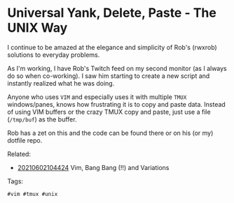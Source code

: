 # Universal Yank, Delete, Paste - The UNIX Way

I continue to be amazed at the elegance and simplicity of Rob's (rwxrob)
solutions to everyday problems.

As I'm working, I have Rob's Twitch feed on my second monitor (as I
always do so when co-working). I saw him starting to create a new script
and instantly realized what he was doing.

Anyone who uses `VIM` and especially uses it with multiple `TMUX`
windows/panes, knows how frustrating it is to copy and paste data.
Instead of using VIM buffers or the crazy TMUX copy and paste, just use
a file (`/tmp/buf`) as the buffer.

Rob has a zet on this and the code can be found there or on his (or my)
dotfile repo.

Related:

* [20210602104424](/20210602104424/) Vim, Bang Bang (!!) and Variations

Tags:

    #vim #tmux #unix
